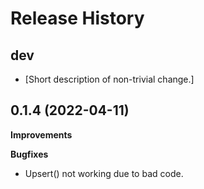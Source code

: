 # Release History


## dev


- \[Short description of non-trivial change.\]



0.1.4 (2022-04-11)
-------------------
**Improvements**


**Bugfixes**

- Upsert() not working due to bad code.